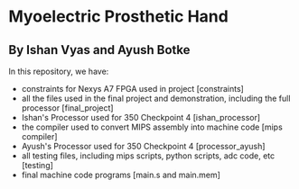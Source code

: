# Myoelectric Prosthetic Hand
## By Ishan Vyas and Ayush Botke

In this repository, we have: 
* constraints for Nexys A7 FPGA used in project [constraints]
* all the files used in the final project and demonstration, including the full processor [final_project]
* Ishan's Processor used for 350 Checkpoint 4 [ishan_processor]
* the compiler used to convert MIPS assembly into machine code [mips compiler]
* Ayush's Processor used for 350 Checkpoint 4 [processor_ayush]
* all testing files, including mips scripts, python scripts, adc code, etc [testing]
* final machine code programs [main.s and main.mem]
